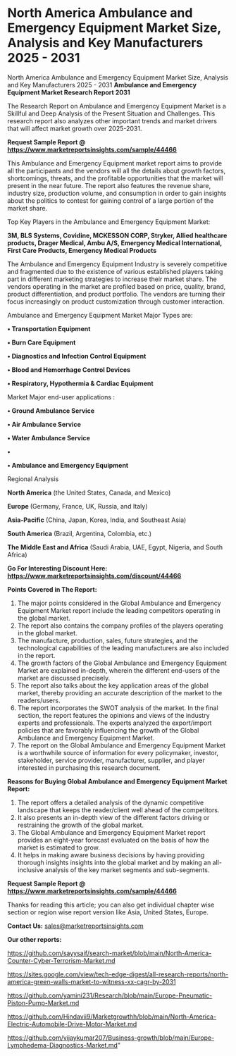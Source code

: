# North America Ambulance and Emergency Equipment Market Size, Analysis and Key Manufacturers 2025 - 2031
 North America Ambulance and Emergency Equipment Market Size, Analysis and Key Manufacturers 2025 - 2031
<strong>Ambulance and Emergency Equipment Market Research Report 2031</strong>

The Research Report on Ambulance and Emergency Equipment Market is a Skillful and Deep Analysis of the Present Situation and Challenges. This research report also analyzes other important trends and market drivers that will affect market growth over 2025-2031.

<strong>Request Sample Report @ <a href=https://www.marketreportsinsights.com/sample/44466>https://www.marketreportsinsights.com/sample/44466</a></strong>

This Ambulance and Emergency Equipment market report aims to provide all the participants and the vendors will all the details about growth factors, shortcomings, threats, and the profitable opportunities that the market will present in the near future. The report also features the revenue share, industry size, production volume, and consumption in order to gain insights about the politics to contest for gaining control of a large portion of the market share.

Top Key Players in the Ambulance and Emergency Equipment Market:

<strong>3M, BLS Systems, Covidine, MCKESSON CORP, Stryker, Allied healthcare products, Drager Medical, Ambu A/S, Emergency Medical International, First Care Products, Emergency Medical Products</strong>

The Ambulance and Emergency Equipment Industry is severely competitive and fragmented due to the existence of various established players taking part in different marketing strategies to increase their market share. The vendors operating in the market are profiled based on price, quality, brand, product differentiation, and product portfolio. The vendors are turning their focus increasingly on product customization through customer interaction.

Ambulance and Emergency Equipment Market Major Types are:

<strong>•  Transportation Equipment

•  Burn Care Equipment

•  Diagnostics and Infection Control Equipment

•  Blood and Hemorrhage Control Devices

•  Respiratory, Hypothermia & Cardiac Equipment</strong>

Market Major end-user applications :

<strong>•  Ground Ambulance Service

•  Air Ambulance Service

•  Water Ambulance Service

•  

•  Ambulance and Emergency Equipment</strong>

Regional Analysis

</u><strong><b>North America</b></strong> (the United States, Canada, and Mexico)

<strong><b>Europe </b></strong>(Germany, France, UK, Russia, and Italy)

<strong><b>Asia-Pacific</b></strong> (China, Japan, Korea, India, and Southeast Asia)

<strong><b>South America</b></strong> (Brazil, Argentina, Colombia, etc.)

<strong><b>The Middle East and Africa</b></strong> (Saudi Arabia, UAE, Egypt, Nigeria, and South Africa)

<strong>Go For Interesting Discount Here: <a href=https://www.marketreportsinsights.com/discount/44466>https://www.marketreportsinsights.com/discount/44466</a></strong>

<strong>Points Covered in The Report:</strong>
<ol>
  <li>The major points considered in the Global Ambulance and Emergency Equipment Market report include the leading competitors operating in the global market.</li>
  <li>The report also contains the company profiles of the players operating in the global market.</li>
  <li>The manufacture, production, sales, future strategies, and the technological capabilities of the leading manufacturers are also included in the report.</li>
  <li>The growth factors of the Global Ambulance and Emergency Equipment Market are explained in-depth, wherein the different end-users of the market are discussed precisely.</li>
  <li>The report also talks about the key application areas of the global market, thereby providing an accurate description of the market to the readers/users.</li>
  <li>The report incorporates the SWOT analysis of the market. In the final section, the report features the opinions and views of the industry experts and professionals. The experts analyzed the export/import policies that are favorably influencing the growth of the Global Ambulance and Emergency Equipment Market.</li>
  <li>The report on the Global Ambulance and Emergency Equipment Market is a worthwhile source of information for every policymaker, investor, stakeholder, service provider, manufacturer, supplier, and player interested in purchasing this research document.</li>
</ol>
<strong>Reasons for Buying Global Ambulance and Emergency Equipment Market Report:</strong>

<ol>
  <li>The report offers a detailed analysis of the dynamic competitive landscape that keeps the reader/client well ahead of the competitors.</li>
  <li>It also presents an in-depth view of the different factors driving or restraining the growth of the global market.</li>
  <li>The Global Ambulance and Emergency Equipment Market report provides an eight-year forecast evaluated on the basis of how the market is estimated to grow.</li>
  <li>It helps in making aware business decisions by having providing thorough insights insights into the global market and by making an all-inclusive analysis of the key market segments and sub-segments.</li>
</ol>
<strong>Request Sample Report @ <a href=https://www.marketreportsinsights.com/sample/44466>https://www.marketreportsinsights.com/sample/44466</a></strong>


Thanks for reading this article; you can also get individual chapter wise section or region wise report version like Asia, United States, Europe.

<strong>Contact Us:</strong>
sales@marketreportsinsights.com

<strong>Our other reports:</strong>

<a href=https://github.com/sayysaif/search-market/blob/main/North-America-Counter-Cyber-Terrorism-Market.md>https://github.com/sayysaif/search-market/blob/main/North-America-Counter-Cyber-Terrorism-Market.md</a>

<a href=https://sites.google.com/view/tech-edge-digest/all-research-reports/north-america-green-walls-market-to-witness-xx-cagr-by-2031>https://sites.google.com/view/tech-edge-digest/all-research-reports/north-america-green-walls-market-to-witness-xx-cagr-by-2031</a>

<a href=https://github.com/yamini231/Research/blob/main/Europe-Pneumatic-Piston-Pump-Market.md>https://github.com/yamini231/Research/blob/main/Europe-Pneumatic-Piston-Pump-Market.md</a>

<a href=https://github.com/Hindavii9/Marketgrowthh/blob/main/North-America-Electric-Automobile-Drive-Motor-Market.md>https://github.com/Hindavii9/Marketgrowthh/blob/main/North-America-Electric-Automobile-Drive-Motor-Market.md</a>

<a href=https://github.com/vijaykumar207/Business-growth/blob/main/Europe-Lymphedema-Diagnostics-Market.md>https://github.com/vijaykumar207/Business-growth/blob/main/Europe-Lymphedema-Diagnostics-Market.md</a>"
